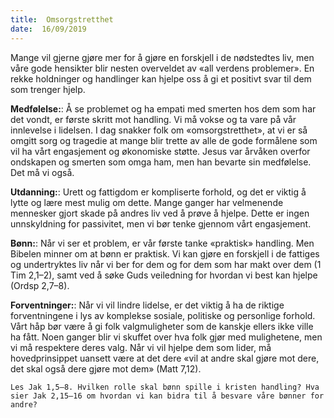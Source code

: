 ```yaml
---
title:  Omsorgstretthet
date:  16/09/2019
---
```


Mange vil gjerne gjøre mer for å gjøre en forskjell i de nødstedtes liv, men våre gode hensikter blir nesten overveldet av «all verdens problemer». En rekke holdninger og handlinger kan hjelpe oss å gi et positivt svar til dem som trenger hjelp.

**Medfølelse:**: Å se problemet og ha empati med smerten hos dem som har det vondt, er første skritt mot handling. Vi må vokse og ta vare på vår innlevelse i lidelsen. I dag snakker folk om «omsorgstretthet», at vi er så omgitt sorg og tragedie at mange blir trette av alle de gode formålene som vil ha vårt engasjement og økonomiske støtte. Jesus var årvåken overfor ondskapen og smerten som omga ham, men han bevarte sin medfølelse. Det må vi også.

**Utdanning:**: Urett og fattigdom er kompliserte forhold, og det er viktig å lytte og lære mest mulig om dette. Mange ganger har velmenende mennesker gjort skade på andres liv ved å prøve å hjelpe. Dette er ingen unnskyldning for passivitet, men vi bør tenke gjennom vårt engasjement.

**Bønn:**: Når vi ser et problem, er vår første tanke «praktisk» handling. Men Bibelen minner om at bønn er praktisk. Vi kan gjøre en forskjell i de fattiges og undertryktes liv når vi ber for dem og for dem som har makt over dem (1 Tim 2,1–2), samt ved å søke Guds veiledning for hvordan vi best kan hjelpe (Ordsp 2,7–8).

**Forventninger:**: Når vi vil lindre lidelse, er det viktig å ha de riktige forventningene i lys av komplekse sosiale, politiske og personlige forhold. Vårt håp bør være å gi folk valgmuligheter som de kanskje ellers ikke ville ha fått. Noen ganger blir vi skuffet over hva folk gjør med mulighetene, men vi må respektere deres valg. Når vi vil hjelpe dem som lider, må hovedprinsippet uansett være at det dere «vil at andre skal gjøre mot dere, det skal også dere gjøre mot dem» (Matt 7,12).

`Les Jak 1,5–8. Hvilken rolle skal bønn spille i kristen handling? Hva sier Jak 2,15–16 om hvordan vi kan bidra til å besvare våre bønner for andre?`